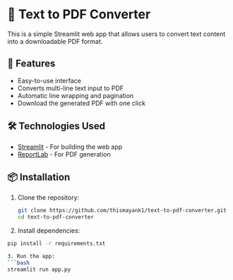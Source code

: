 # 📝 Text to PDF Converter

This is a simple Streamlit web app that allows users to convert text content into a downloadable PDF format.

## 🚀 Features
- Easy-to-use interface
- Converts multi-line text input to PDF
- Automatic line wrapping and pagination
- Download the generated PDF with one click

## 🛠️ Technologies Used
- [Streamlit](https://streamlit.io/) - For building the web app
- [ReportLab](https://www.reportlab.com/) - For PDF generation

## 📦 Installation

1. Clone the repository:
   ```bash
   git clone https://github.com/thismayank1/text-to-pdf-converter.git
   cd text-to-pdf-converter

2. Install dependencies:
```bash
pip install -r requirements.txt

3. Run the app:
```bash
streamlit run app.py

